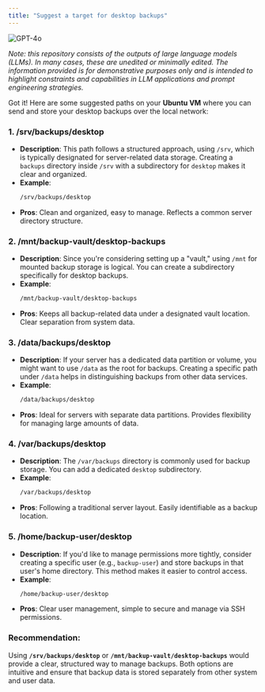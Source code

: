 ```yaml
---
title: "Suggest a target for desktop backups"
---
```

![GPT-4o](https://img.shields.io/badge/GPT--4o-3333FF?style=for-the-badge&logo=openai&logoColor=white)



*Note: this repository consists of the outputs of large language models (LLMs). In many cases, these are unedited or minimally edited. The information provided is for demonstrative purposes only and is intended to highlight constraints and capabilities in LLM applications and prompt engineering strategies.*


Got it! Here are some suggested paths on your **Ubuntu VM** where you can send and store your desktop backups over the local network:

### 1. **/srv/backups/desktop**
   - **Description**: This path follows a structured approach, using `/srv`, which is typically designated for server-related data storage. Creating a `backups` directory inside `/srv` with a subdirectory for `desktop` makes it clear and organized.
   - **Example**:
     ```bash
     /srv/backups/desktop
     ```
   - **Pros**: Clean and organized, easy to manage. Reflects a common server directory structure.

### 2. **/mnt/backup-vault/desktop-backups**
   - **Description**: Since you're considering setting up a "vault," using `/mnt` for mounted backup storage is logical. You can create a subdirectory specifically for desktop backups.
   - **Example**:
     ```bash
     /mnt/backup-vault/desktop-backups
     ```
   - **Pros**: Keeps all backup-related data under a designated vault location. Clear separation from system data.

### 3. **/data/backups/desktop**
   - **Description**: If your server has a dedicated data partition or volume, you might want to use `/data` as the root for backups. Creating a specific path under `/data` helps in distinguishing backups from other data services.
   - **Example**:
     ```bash
     /data/backups/desktop
     ```
   - **Pros**: Ideal for servers with separate data partitions. Provides flexibility for managing large amounts of data.

### 4. **/var/backups/desktop**
   - **Description**: The `/var/backups` directory is commonly used for backup storage. You can add a dedicated `desktop` subdirectory.
   - **Example**:
     ```bash
     /var/backups/desktop
     ```
   - **Pros**: Following a traditional server layout. Easily identifiable as a backup location.

### 5. **/home/backup-user/desktop**
   - **Description**: If you'd like to manage permissions more tightly, consider creating a specific user (e.g., `backup-user`) and store backups in that user's home directory. This method makes it easier to control access.
   - **Example**:
     ```bash
     /home/backup-user/desktop
     ```
   - **Pros**: Clear user management, simple to secure and manage via SSH permissions.

### Recommendation:
Using **`/srv/backups/desktop`** or **`/mnt/backup-vault/desktop-backups`** would provide a clear, structured way to manage backups. Both options are intuitive and ensure that backup data is stored separately from other system and user data.